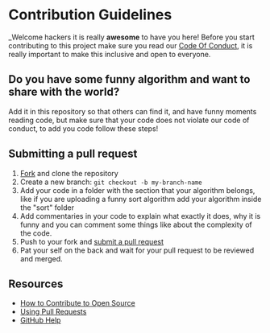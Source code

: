 # Contribution Guidelines

_Welcome hackers it is really **awesome**  to have you here! Before you start contributing to this project make sure you read our [Code Of Conduct](https://github.com/ReciHub/FunnyAlgorithms/blob/master/CODE_OF_CONDUCT.md), it is really important to make this inclusive and open to everyone.

## Do you have some funny algorithm and want to share with the world?

Add it in this repository so that others can find it, and have funny moments reading code, but make sure that your code does not violate our code of conduct, to add you code follow these steps!

## Submitting a pull request

1. [Fork](https://github.com/ReciHub/FunnyAlgorithms/fork) and clone the repository
1. Create a new branch: `git checkout -b my-branch-name`
1. Add your code in a folder with the section that your algorithm belongs, like if you are uploading a funny sort algorithm add your algorithm inside the "sort" folder
1. Add commentaries in your code to explain what exactly it does, why it is funny and you can comment some things like about the complexity of the code.
1. Push to your fork and [submit a pull request](https://github.com/ReciHub/FunnyAlgorithms/compare)
1. Pat your self on the back and wait for your pull request to be reviewed and merged.

## Resources

- [How to Contribute to Open Source](https://opensource.guide/how-to-contribute/)
- [Using Pull Requests](https://help.github.com/articles/about-pull-requests/)
- [GitHub Help](https://help.github.com)

